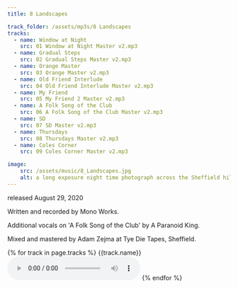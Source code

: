 ```yaml
---
title: 8 Landscapes

track_folder: /assets/mp3s/8 Landscapes
tracks:
  - name: Window at Night
    src: 01 Window at Night Master v2.mp3
  - name: Gradual Steps
    src: 02 Gradual Steps Master v2.mp3
  - name: Orange Master
    src: 03 Orange Master v2.mp3
  - name: Old Friend Interlude
    src: 04 Old Friend Interlude Master v2.mp3
  - name: My Friend
    src: 05 My Friend 2 Master v2.mp3
  - name: A Folk Song of the Club
    src: 06 A Folk Song of the Club Master v2.mp3
  - name: SD
    src: 07 SD Master v2.mp3
  - name: Thursdays
    src: 08 Thursdays Master v2.mp3
  - name: Coles Corner
    src: 09 Coles Corner Master v2.mp3

image:
    src: /assets/music/8_Landscapes.jpg
    alt: a long exposure night time photograph across the Sheffield hills
---
```


released August 29, 2020

Written and recorded by Mono Works.

Additional vocals on 'A Folk Song of the Club' by A Paranoid King.

Mixed and mastered by Adam Zejma at Tye Die Tapes, Sheffield.

{% for track in page.tracks %}
{{track.name}}
<audio controls src="{{page.track_folder | uri_escape}}/{{track.src | uri_escape}}">
    <a href="{{page.track_folder | uri_escape}}/{{track.src | uri_escape}}"> Download audio </a>
</audio>
{% endfor %}

